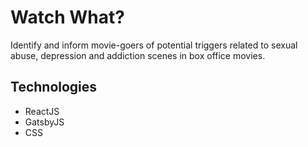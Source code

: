 # Watch What?

Identify and inform movie-goers of potential triggers related to sexual abuse, depression and addiction scenes in box office movies.

## Technologies

* ReactJS
* GatsbyJS
* CSS

